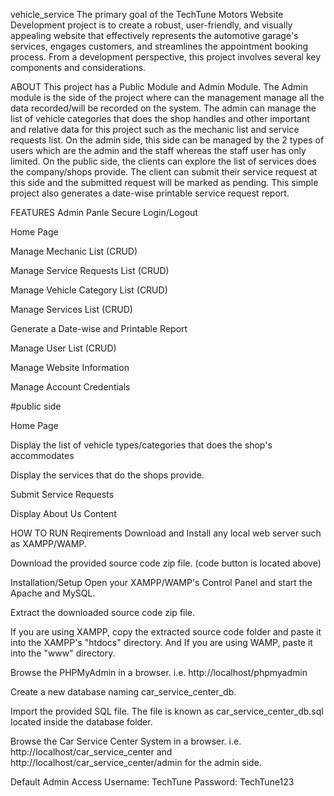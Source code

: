 vehicle_service
The primary goal of the TechTune Motors Website Development project is to create a robust, user-friendly, and visually appealing website that effectively represents the automotive garage's services, engages customers, and streamlines the appointment booking process. From a development perspective, this project involves several key components and considerations.

ABOUT
This project has a Public Module and Admin Module. The Admin module is the side of the project where can the management manage all the data recorded/will be recorded on the system. The admin can manage the list of vehicle categories that does the shop handles and other important and relative data for this project such as the mechanic list and service requests list. On the admin side, this side can be managed by the 2 types of users which are the admin and the staff whereas the staff user has only limited. On the public side, the clients can explore the list of services does the company/shops provide. The client can submit their service request at this side and the submitted request will be marked as pending. This simple project also generates a date-wise printable service request report.

FEATURES
Admin Panle
Secure Login/Logout

Home Page

Manage Mechanic List (CRUD)

Manage Service Requests List (CRUD)

Manage Vehicle Category List (CRUD)

Manage Services List (CRUD)

Generate a Date-wise and Printable Report

Manage User List (CRUD)

Manage Website Information

Manage Account Credentials

#public side

Home Page

Display the list of vehicle types/categories that does the shop's accommodates

Display the services that do the shops provide.

Submit Service Requests

Display About Us Content

HOW TO RUN
Reqirements
Download and Install any local web server such as XAMPP/WAMP.

Download the provided source code zip file. (code button is located above)

Installation/Setup
Open your XAMPP/WAMP's Control Panel and start the Apache and MySQL.

Extract the downloaded source code zip file.

If you are using XAMPP, copy the extracted source code folder and paste it into the XAMPP's "htdocs" directory. And If you are using WAMP, paste it into the "www" directory.

Browse the PHPMyAdmin in a browser. i.e. http://localhost/phpmyadmin

Create a new database naming car_service_center_db.

Import the provided SQL file. The file is known as car_service_center_db.sql located inside the database folder.

Browse the Car Service Center System in a browser. i.e. http://localhost/car_service_center and http://localhost/car_service_center/admin for the admin side.

Default Admin Access
Username: TechTune Password: TechTune123
